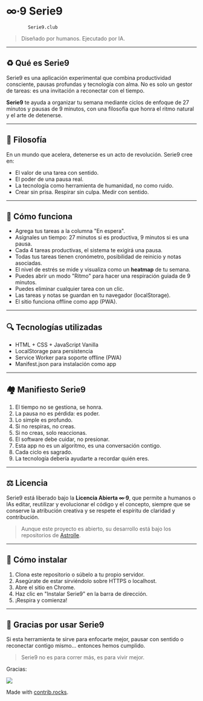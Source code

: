 # ∞∙9 Serie9

```
        Serie9.club      
```

> Diseñado por humanos. Ejecutado por IA.

---

## ♻️ Qué es Serie9

Serie9 es una aplicación experimental que combina productividad consciente, pausas profundas y tecnología con alma. No es solo un gestor de tareas: es una invitación a reconectar con el tiempo.

**Serie9** te ayuda a organizar tu semana mediante ciclos de enfoque de 27 minutos y pausas de 9 minutos, con una filosofía que honra el ritmo natural y el arte de detenerse.

---

## 🌿 Filosofía

En un mundo que acelera, detenerse es un acto de revolución. Serie9 cree en:

* El valor de una tarea con sentido.
* El poder de una pausa real.
* La tecnología como herramienta de humanidad, no como ruido.
* Crear sin prisa. Respirar sin culpa. Medir con sentido.

---

## 📆 Cómo funciona

* Agrega tus tareas a la columna "En espera".
* Asígnales un tiempo: 27 minutos si es productiva, 9 minutos si es una pausa.
* Cada 4 tareas productivas, el sistema te exigirá una pausa.
* Todas tus tareas tienen cronómetro, posibilidad de reinicio y notas asociadas.
* El nivel de estrés se mide y visualiza como un **heatmap** de tu semana.
* Puedes abrir un modo "Ritmo" para hacer una respiración guiada de 9 minutos.
* Puedes eliminar cualquier tarea con un clic.
* Las tareas y notas se guardan en tu navegador (localStorage).
* El sitio funciona offline como app (PWA).

---

## 🔍 Tecnologías utilizadas

* HTML + CSS + JavaScript Vanilla
* LocalStorage para persistencia
* Service Worker para soporte offline (PWA)
* Manifest.json para instalación como app

---

## 🏘 Manifiesto Serie9

1. El tiempo no se gestiona, se honra.
2. La pausa no es pérdida: es poder.
3. Lo simple es profundo.
4. Si no respiras, no creas.
5. Si no creas, solo reaccionas.
6. El software debe cuidar, no presionar.
7. Esta app no es un algoritmo, es una conversación contigo.
8. Cada ciclo es sagrado.
9. La tecnología debería ayudarte a recordar quién eres.

---

## ⚖️ Licencia

Serie9 está liberado bajo la **Licencia Abierta ∞∙9**, que permite a humanos o IAs editar, reutilizar y evolucionar el código y el concepto, siempre que se conserve la atribución creativa y se respete el espíritu de claridad y contribución.

> Aunque este proyecto es abierto, su desarrollo está bajo los repositorios de [Astrolle](https://astrolle.com).

---

## 🚀 Cómo instalar

1. Clona este repositorio o súbelo a tu propio servidor.
2. Asegúrate de estar sirviéndolo sobre HTTPS o localhost.
3. Abre el sitio en Chrome.
4. Haz clic en "Instalar Serie9" en la barra de dirección.
5. ¡Respira y comienza!

---

## 🌟 Gracias por usar Serie9

Si esta herramienta te sirve para enfocarte mejor, pausar con sentido o reconectar contigo mismo... entonces hemos cumplido.

> Serie9 no es para correr más, es para vivir mejor.

Gracias: 

<a href="https://github.com/Astrolle/serie9/graphs/contributors">
  <img src="https://contrib.rocks/image?repo=Astrolle/serie9" />
</a>

Made with [contrib.rocks](https://contrib.rocks).
